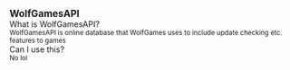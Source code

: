 <big><b>WolfGamesAPI</b></big>
<br>
What is WolfGamesAPI?
<br>
<small>WolfGamesAPI is online database that WolfGames uses to include update checking etc. features to games</small>
<br>
Can I use this?
<br>
<small>No lol</small>
